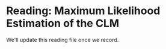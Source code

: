 # Reading: Maximum Likelihood Estimation of the CLM 

We'll update this reading file once we record.